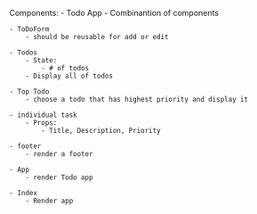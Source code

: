Components:
    - Todo App
        - Combinantion of components

    - ToDoForm
        - should be reusable for add or edit

    - Todos
        - State: 
            - # of todos
        - Display all of todos

    - Top Todo
        - choose a todo that has highest priority and display it

    - individual task
        - Props:
            - Title, Description, Priority

    - footer
        - render a footer

    - App
        - render Todo app

    - Index
        - Render app